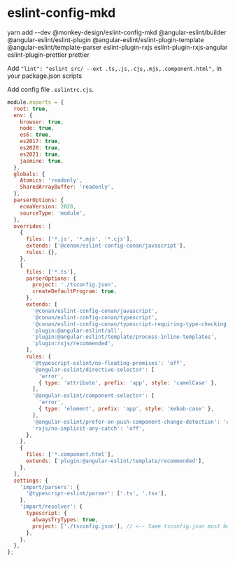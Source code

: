 # eslint-config-mkd

yarn add --dev @monkey-design/eslint-config-mkd @angular-eslint/builder @angular-eslint/eslint-plugin @angular-eslint/eslint-plugin-template @angular-eslint/template-parser eslint-plugin-rxjs eslint-plugin-rxjs-angular eslint-plugin-prettier prettier

Add `"lint": "eslint src/ --ext .ts,.js,.cjs,.mjs,.component.html",` in your package.json scripts

Add config file `.eslintrc.cjs`.

```js
module.exports = {
  root: true,
  env: {
    browser: true,
    node: true,
    es6: true,
    es2017: true,
    es2020: true,
    es2021: true,
    jasmine: true,
  },
  globals: {
    Atomics: 'readonly',
    SharedArrayBuffer: 'readonly',
  },
  parserOptions: {
    ecmaVersion: 2020,
    sourceType: 'module',
  },
  overrides: [
    {
      files: ['*.js', '*.mjs', '*.cjs'],
      extends: ['@conan/eslint-config-conan/javascript'],
      rules: {},
    },
    {
      files: ['*.ts'],
      parserOptions: {
        project: './tsconfig.json',
        createDefaultProgram: true,
      },
      extends: [
        '@conan/eslint-config-conan/javascript',
        '@conan/eslint-config-conan/typescript',
        '@conan/eslint-config-conan/typescript-requiring-type-checking',
        'plugin:@angular-eslint/all',
        'plugin:@angular-eslint/template/process-inline-templates',
        'plugin:rxjs/recommended',
      ],
      rules: {
        '@typescript-eslint/no-floating-promises': 'off',
        '@angular-eslint/directive-selector': [
          'error',
          { type: 'attribute', prefix: 'app', style: 'camelCase' },
        ],
        '@angular-eslint/component-selector': [
          'error',
          { type: 'element', prefix: 'app', style: 'kebab-case' },
        ],
        '@angular-eslint/prefer-on-push-component-change-detection': 'off',
        'rxjs/no-implicit-any-catch': 'off',
      },
    },
    {
      files: ['*.component.html'],
      extends: ['plugin:@angular-eslint/template/recommended'],
    },
  ],
  settings: {
    'import/parsers': {
      '@typescript-eslint/parser': ['.ts', '.tsx'],
    },
    'import/resolver': {
      typescript: {
        alwaysTryTypes: true,
        project: ['./tsconfig.json'], // <-- Same tsconfig.json must be referenced
      },
    },
  },
};
```
